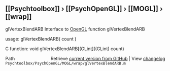 ## [[Psychtoolbox]] &#8250; [[PsychOpenGL]] &#8250; [[MOGL]] &#8250; [[wrap]]

glVertexBlendARB  Interface to [OpenGL](OpenGL) function glVertexBlendARB  
  
usage:  glVertexBlendARB( count )  
  
C function:  void glVertexBlendARB[(GLint]((GLint) count)  




<div class="code_header" style="text-align:right;">
  <span style="float:left;">Path&nbsp;&nbsp;</span> <span class="counter">Retrieve <a href=
  "https://raw.github.com/Psychtoolbox-3/Psychtoolbox-3/beta/Psychtoolbox/PsychOpenGL/MOGL/wrap/glVertexBlendARB.m">current version from GitHub</a> | View <a href=
  "https://github.com/Psychtoolbox-3/Psychtoolbox-3/commits/beta/Psychtoolbox/PsychOpenGL/MOGL/wrap/glVertexBlendARB.m">changelog</a></span>
</div>
<div class="code">
  <code>Psychtoolbox/PsychOpenGL/MOGL/wrap/glVertexBlendARB.m</code>
</div>

